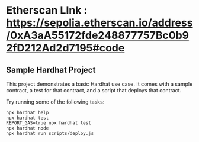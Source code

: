 # Etherscan LInk : https://sepolia.etherscan.io/address/0xA3aA55172fde248877757Bc0b92fD212Ad2d7195#code 
## Sample Hardhat Project

This project demonstrates a basic Hardhat use case. It comes with a sample contract, a test for that contract, and a script that deploys that contract.

Try running some of the following tasks:

```shell
npx hardhat help
npx hardhat test
REPORT_GAS=true npx hardhat test
npx hardhat node
npx hardhat run scripts/deploy.js
```
